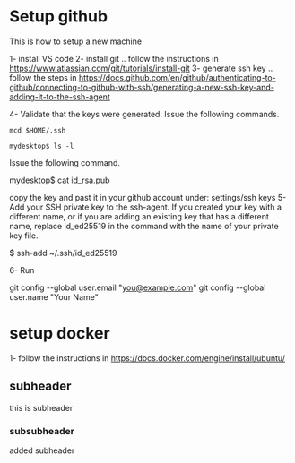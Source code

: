 # Setup github 

This is how to setup a new machine

1- install VS code
2- install git .. follow the instructions in https://www.atlassian.com/git/tutorials/install-git
3- generate ssh key .. follow the steps in https://docs.github.com/en/github/authenticating-to-github/connecting-to-github-with-ssh/generating-a-new-ssh-key-and-adding-it-to-the-ssh-agent

4- Validate that the keys were generated.
    Issue the following commands.

    mcd $HOME/.ssh
      
    mydesktop$ ls -l

Issue the following command.

mydesktop$ cat id_rsa.pub

copy the key and past it in your github account under: settings/ssh keys 
5- Add your SSH private key to the ssh-agent. If you created your key with a different name, or if you are adding an existing key that has a different name, replace id_ed25519 in the command with the name of your private key file.

$ ssh-add ~/.ssh/id_ed25519

6- Run

  git config --global user.email "you@example.com"
  git config --global user.name "Your Name"


# setup docker
1- follow the instructions in https://docs.docker.com/engine/install/ubuntu/



## subheader
this is subheader

### subsubheader
added subheader
